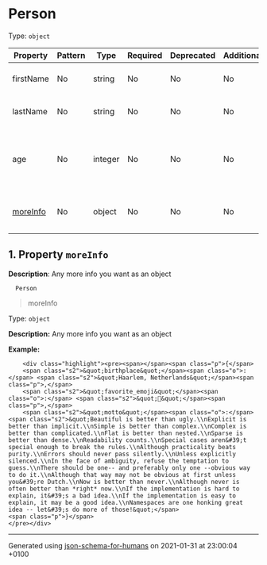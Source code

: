 # Person

Type: `object`

| Property | Pattern | Type | Required | Deprecated | Additional | Description |
| -------- | ------- | ---- | -------- | ---------- | ---------- | ----------- |
|firstName|No|string|No|No| No|the person's first name|
|lastName|No|string|No|No| No|The person's last name.|
|age|No|integer|No|No| No|Age in years which must be equal to or greater than zero.|
| [moreInfo](#moreInfo)|No|object|No|No| No|Any more info you want as an object|

## <a name="moreInfo"></a> 1. Property `moreInfo`

**Description**:  Any more info you want as an object

      Person
 >   moreInfo

Type: `object`

**Description:** Any more info you want as an object

**Example:** 

```
    <div class="highlight"><pre><span></span><span class="p">{</span>
    <span class="s2">&quot;birthplace&quot;</span><span class="o">:</span> <span class="s2">&quot;Haarlem, Netherlands&quot;</span><span class="p">,</span>
    <span class="s2">&quot;favorite_emoji&quot;</span><span class="o">:</span> <span class="s2">&quot;🐍&quot;</span><span class="p">,</span>
    <span class="s2">&quot;motto&quot;</span><span class="o">:</span> <span class="s2">&quot;Beautiful is better than ugly.\\nExplicit is better than implicit.\\nSimple is better than complex.\\nComplex is better than complicated.\\nFlat is better than nested.\\nSparse is better than dense.\\nReadability counts.\\nSpecial cases aren&#39;t special enough to break the rules.\\nAlthough practicality beats purity.\\nErrors should never pass silently.\\nUnless explicitly silenced.\\nIn the face of ambiguity, refuse the temptation to guess.\\nThere should be one-- and preferably only one --obvious way to do it.\\nAlthough that way may not be obvious at first unless you&#39;re Dutch.\\nNow is better than never.\\nAlthough never is often better than *right* now.\\nIf the implementation is hard to explain, it&#39;s a bad idea.\\nIf the implementation is easy to explain, it may be a good idea.\\nNamespaces are one honking great idea -- let&#39;s do more of those!&quot;</span>
<span class="p">}</span>
</pre></div>

```

----------------------------------------------------------------------------------------------------------------------------
Generated using [json-schema-for-humans](https://github.com/coveooss/json-schema-for-humans) on 2021-01-31 at 23:00:04 +0100